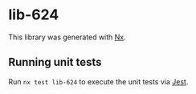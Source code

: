 # lib-624

This library was generated with [Nx](https://nx.dev).

## Running unit tests

Run `nx test lib-624` to execute the unit tests via [Jest](https://jestjs.io).
